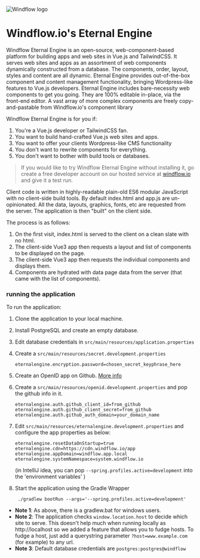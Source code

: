 ![Windflow logo](https://i.imgur.com/Yt2FfIY.png)
# Windflow.io's Eternal Engine
Windflow Eternal Engine is an open-source, web-component-based platform for building apps and web sites in Vue.js and TailwindCSS. It serves web sites and apps as an assortment of web components dynamically constructed from a database.
The components, order, layout, styles and content are all dynamic.
Eternal Engine provides out-of-the-box component and content management functionality, bringing Wordpress-like features to Vue.js developers.
Eternal Engine includes bare-necessity web components to get you going. They are 100% editable in-place, via the front-end editor. A vast array of more complex components are freely copy-and-pastable from Windflow.io's component library

Windflow Eternal Engine is for you if:
 1. You're a Vue.js developer or TailwindCSS fan.
 2. You want to build hand-crafted Vue.js web sites and apps.
 3. You want to offer your clients Wordpress-like CMS functionality
 4. You don't want to rewrite components for everything.
 5. You don't want to bother with build tools or databases.

<blockquote>If you would like to try Windflow Eternal Engine without installing it, go create a free developer account on our hosted service at <a href="https://windflow.io">windflow.io</a> and give it a test run.</blockquote>

Client code is written in highly-readable plain-old ES6 modular JavaScript with no client-side build tools. By default index.html and app.js are un-opinionated. All the data, layouts, graphics, fonts, etc are requested from the server. The application is then "built" on the client side.

The process is as follows:

1. On the first visit, index.html is served to the client on a clean slate with no html.
2. The client-side Vue3 app then requests a layout and list of components to be displayed on the page.
3. The client-side Vue3 app then requests the individual components and displays them.
4. Components are hydrated with data page data from the server (that came with the list of components).

### running the application
To run the application:
  1. Clone the application to your local machine.
  2. Install PostgreSQL and create an empty database.
  3. Edit database credentials in `src/main/resources/application.properties`
  4. Create a `src/main/resources/secret.development.properties`
        ```properties
        eternalengine.encryption.password=chosen_secret_keyphrase_here
        ```
  5. Create an OpenID app on Github. <a href="docs/Github.md">More info</a>
  6. Create a `src/main/resources/openid.development.properties` and pop the github info in it.
        ```properties
        eternalengine.auth.github_client_id=from_github
        eternalengine.auth.github_client_secret=from_github
        eternalengine.auth.github_auth_domain=your_domain_name
        ```
  7. Edit `src/main/resources/eternalengine.development.properties` and configure the app properties as below:
        ```properties
        eternalengine.resetDataOnStartup=true
        eternalengine.cdn=https://cdn.windflow.io/app
        eternalengine.appDomain=windflow.app.local
        eternalengine.systemNamespace=system.windflow.io
        ```

        (in IntelliJ idea, you can pop `--spring.profiles.active=development` into the 'environment variables' )
  8. Start the application using the Gradle Wrapper 
        ```properties
         ./gradlew bootRun --args='--spring.profiles.active=development'
        ``` 

* **Note 1**: As above, there is a gradlew.bat for windows users.
* **Note 2**: The application checks `window.location.host` to decide which site to serve. This doesn't help much when running locally as http://localhost so we added a feature that allows you to fudge hosts. To fudge a host, just add a querystring parameter `?host=www.example.com` (for example) to any url.
* **Note 3**: Default database credentials are `postgres:postgres@windflow`   
